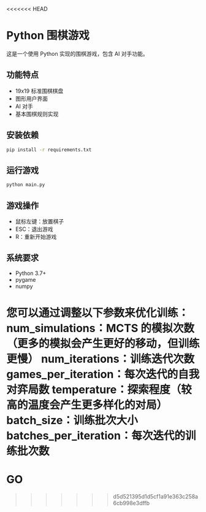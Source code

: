 <<<<<<< HEAD
# Python 围棋游戏

这是一个使用 Python 实现的围棋游戏，包含 AI 对手功能。

## 功能特点

- 19x19 标准围棋棋盘
- 图形用户界面
- AI 对手
- 基本围棋规则实现

## 安装依赖

```bash
pip install -r requirements.txt
```

## 运行游戏

```bash
python main.py
```

## 游戏操作

- 鼠标左键：放置棋子
- ESC：退出游戏
- R：重新开始游戏

## 系统要求

- Python 3.7+
- pygame
- numpy 



您可以通过调整以下参数来优化训练：
num_simulations：MCTS 的模拟次数（更多的模拟会产生更好的移动，但训练更慢）
num_iterations：训练迭代次数
games_per_iteration：每次迭代的自我对弈局数
temperature：探索程度（较高的温度会产生更多样化的对局）
batch_size：训练批次大小
batches_per_iteration：每次迭代的训练批次数
=======
# GO
>>>>>>> d5d521395d1d5cf1a91e363c258a6cb998e3dffb
